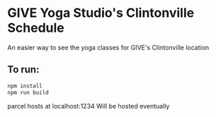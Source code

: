 # GIVE Yoga Studio's Clintonville Schedule
An easier way to see the yoga classes for GIVE's Clintonville location

## To run:
```sh 
npm install
npm run build
```

parcel hosts at localhost:1234
Will be hosted eventually